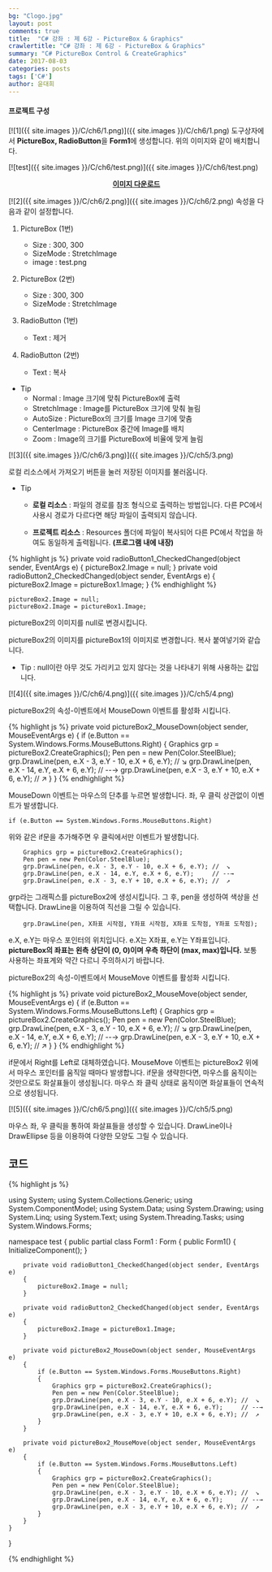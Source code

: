 ```yaml
---
bg: "Clogo.jpg"
layout: post
comments: true
title:  "C# 강좌 : 제 6강 - PictureBox & Graphics"
crawlertitle: "C# 강좌 : 제 6강 - PictureBox & Graphics"
summary: "C# PictureBox Control & CreateGraphics"
date: 2017-08-03
categories: posts
tags: ['C#']
author: 윤대희
---
```

#### 프로젝트 구성 ####
[![1]({{ site.images }}/C/ch6/1.png)]({{ site.images }}/C/ch6/1.png)
도구상자에서 **PictureBox, RadioButton**을 **Form1**에 생성합니다. 위의 이미지와 같이 배치합니다.


[![test]({{ site.images }}/C/ch6/test.png)]({{ site.images }}/C/ch6/test.png)
<a href="https://drive.google.com/file/d/0B4mfyOc47NkcQTFaQU5JRll1YUk/view?usp=sharing" target="_blank">**<center>이미지 다운로드</center>**</a>



[![2]({{ site.images }}/C/ch6/2.png)]({{ site.images }}/C/ch6/2.png)
속성을 다음과 같이 설정합니다.


1. PictureBox (1번)

	* Size : 300, 300
	* SizeMode : StretchImage
	* image : test.png
	
	
2. PictureBox (2번)

	* Size : 300, 300
	* SizeMode : StretchImage
	
	
3. RadioButton (1번)

	* Text : 제거
	
	
4. RadioButton (2번)

	* Text : 복사
	
	


- Tip
	- Normal : Image 크기에 맞춰 PictureBox에 출력
	- StretchImage : Image를 PictureBox 크기에 맞춰 늘림
	- AutoSize : PictureBox의 크기를 Image 크기에 맞춤
	- CenterImage : PictureBox 중간에 Image를 배치
	- Zoom : Image의 크기를 PictureBox에 비율에 맞게 늘림


 [![3]({{ site.images }}/C/ch6/3.png)]({{ site.images }}/C/ch5/3.png)

로컬 리소스에서 가져오기 버튼을 눌러 저장된 이미지를 불러옵니다.

- Tip
	- **로컬 리소스** : 파일의 경로를 참조 형식으로 출력하는 방법입니다. 다른 PC에서 사용시 경로가 다르다면 해당 파일이 출력되지 않습니다.
	

	- **프로젝트 리소스** : Resources 폴더에 파일이 복사되어 다른 PC에서 작업을 하여도 동일하게 출력됩니다. **(프로그램 내에 내장)**

{% highlight js %}
private void radioButton1_CheckedChanged(object sender, EventArgs e)
{
	pictureBox2.Image = null;
}
private void radioButton2_CheckedChanged(object sender, EventArgs e)
{
	pictureBox2.Image = pictureBox1.Image;
}
{% endhighlight %}

	pictureBox2.Image = null;
	pictureBox2.Image = pictureBox1.Image;

pictureBox2의 이미지를 null로 변경시킵니다. 

pictureBox2의 이미지를 pictureBox1의 이미지로 변경합니다. 복사 붙여넣기와 같습니다.

- Tip : null이란 아무 것도 가리키고 있지 않다는 것을 나타내기 위해 사용하는 값입니다.



 [![4]({{ site.images }}/C/ch6/4.png)]({{ site.images }}/C/ch5/4.png)

pictureBox2의 속성-이벤트에서 MouseDown 이벤트를 활성화 시킵니다.

{% highlight js %}
private void pictureBox2_MouseDown(object sender, MouseEventArgs e)
{
	if (e.Button == System.Windows.Forms.MouseButtons.Right)
	{
		Graphics grp = pictureBox2.CreateGraphics();
		Pen pen = new Pen(Color.SteelBlue);
		grp.DrawLine(pen, e.X - 3, e.Y - 10, e.X + 6, e.Y); //  ↘
		grp.DrawLine(pen, e.X - 14, e.Y, e.X + 6, e.Y);     // --→
		grp.DrawLine(pen, e.X - 3, e.Y + 10, e.X + 6, e.Y); //  ↗
	}
}
{% endhighlight %}

MouseDown 이벤트는 마우스의 단추를 누르면 발생합니다. 좌, 우 클릭 상관없이 이벤트가 발생합니다.

	if (e.Button == System.Windows.Forms.MouseButtons.Right)

위와 같은 if문을 추가해주면 우 클릭에서만 이벤트가 발생합니다.

		Graphics grp = pictureBox2.CreateGraphics();
		Pen pen = new Pen(Color.SteelBlue);
		grp.DrawLine(pen, e.X - 3, e.Y - 10, e.X + 6, e.Y); //  ↘
		grp.DrawLine(pen, e.X - 14, e.Y, e.X + 6, e.Y);     // --→
		grp.DrawLine(pen, e.X - 3, e.Y + 10, e.X + 6, e.Y); //  ↗

grp라는 그래픽스를 pictureBox2에 생성시킵니다. 그 후, pen을 생성하여 색상을 선택합니다.
DrawLine을 이용하여 직선을 그릴 수 있습니다.

		grp.DrawLine(pen, X좌표 시작점, Y좌표 시작점, X좌표 도착점, Y좌표 도착점);

e.X, e.Y는 마우스 포인터의 위치입니다. e.X는 X좌표, e.Y는 Y좌표입니다.
**pictureBox의 좌표는 왼측 상단이 (0, 0)이며 우측 하단이 (max, max)입니다.** 보통 사용하는 좌표계와 약간 다르니 주의하시기 바랍니다.




pictureBox2의 속성-이벤트에서 MouseMove 이벤트를 활성화 시킵니다.

{% highlight js %}
private void pictureBox2_MouseMove(object sender, MouseEventArgs e)
{
	if (e.Button == System.Windows.Forms.MouseButtons.Left)
	{
		Graphics grp = pictureBox2.CreateGraphics();
		Pen pen = new Pen(Color.SteelBlue);
		grp.DrawLine(pen, e.X - 3, e.Y - 10, e.X + 6, e.Y); //  ↘
		grp.DrawLine(pen, e.X - 14, e.Y, e.X + 6, e.Y);     // --→
		grp.DrawLine(pen, e.X - 3, e.Y + 10, e.X + 6, e.Y); //  ↗
	}
}
{% endhighlight %}

if문에서 Right를 Left로 대체하였습니다. MouseMove 이벤트는 pictureBox2 위에서 마우스 포인터를 움직일 때마다 발생합니다. if문을 생략한다면, 마우스를 움직이는 것만으로도 화살표들이 생성됩니다. 마우스 좌 클릭 상태로 움직이면 화살표들이 연속적으로 생성됩니다.


 [![5]({{ site.images }}/C/ch6/5.png)]({{ site.images }}/C/ch5/5.png)

마우스 좌, 우 클릭을 통하여 화살표들을 생성할 수 있습니다. DrawLine이나 DrawEllipse 등을 이용하여 다양한 모양도 그릴 수 있습니다.


## 코드 ##

{% highlight js %}

using System;
using System.Collections.Generic;
using System.ComponentModel;
using System.Data;
using System.Drawing;
using System.Linq;
using System.Text;
using System.Threading.Tasks;
using System.Windows.Forms;

namespace test
{
    public partial class Form1 : Form
    {
        public Form1()
        {
            InitializeComponent();
        }

        private void radioButton1_CheckedChanged(object sender, EventArgs e)
        {
            pictureBox2.Image = null;
        }

        private void radioButton2_CheckedChanged(object sender, EventArgs e)
        {
            pictureBox2.Image = pictureBox1.Image;
        }

        private void pictureBox2_MouseDown(object sender, MouseEventArgs e)
        {
            if (e.Button == System.Windows.Forms.MouseButtons.Right)
            {
                Graphics grp = pictureBox2.CreateGraphics();
                Pen pen = new Pen(Color.SteelBlue);
                grp.DrawLine(pen, e.X - 3, e.Y - 10, e.X + 6, e.Y); //  ↘
                grp.DrawLine(pen, e.X - 14, e.Y, e.X + 6, e.Y);     // --→
                grp.DrawLine(pen, e.X - 3, e.Y + 10, e.X + 6, e.Y); //  ↗
            }
        }

        private void pictureBox2_MouseMove(object sender, MouseEventArgs e)
        {
            if (e.Button == System.Windows.Forms.MouseButtons.Left)
            {
                Graphics grp = pictureBox2.CreateGraphics();
                Pen pen = new Pen(Color.SteelBlue);
                grp.DrawLine(pen, e.X - 3, e.Y - 10, e.X + 6, e.Y); //  ↘
                grp.DrawLine(pen, e.X - 14, e.Y, e.X + 6, e.Y);     // --→
                grp.DrawLine(pen, e.X - 3, e.Y + 10, e.X + 6, e.Y); //  ↗
            }
        }
    }
}

{% endhighlight %}
